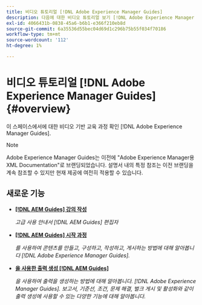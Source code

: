 ```yaml
---
title: 비디오 튜토리얼 [!DNL Adobe Experience Manager Guides]
description: 다음에 대한 비디오 튜토리얼 보기 [!DNL Adobe Experience Manager Guides], AEM XML 추가 기능, AEM XML 플러그인, AEM DoX 및 AEM Dox.
exl-id: 4066431b-0838-45a6-b6b1-e366f210eb8d
source-git-commit: 6a35536d55bec04d69d1c296b75b55f034f70186
workflow-type: tm+mt
source-wordcount: '112'
ht-degree: 1%

---
```


# 비디오 튜토리얼 [!DNL Adobe Experience Manager Guides] {#overview}

이 스페이스에서에 대한 비디오 기반 교육 과정 확인 [!DNL Adobe Experience Manager Guides].

>[!NOTE]
> 
> Adobe Experience Manager Guides는 이전에 &quot;Adobe Experience Manager용 XML Documentation&quot;로 브랜딩되었습니다. 설명서 내의 특정 참조는 이전 브랜딩을 계속 참조할 수 있지만 현재 제공에 여전히 적용할 수 있습니다.

## 새로운 기능

* **[[!DNL AEM Guides] 강의 작성](course-3/overview.md)**

  *고급 사용 안내서 [!DNL AEM Guides] 편집자*

* **[[!DNL AEM Guides] 시작 과정](course-1/overview.md)**

  *를 사용하여 콘텐츠를 만들고, 구성하고, 작성하고, 게시하는 방법에 대해 알아봅니다 [!DNL Adobe Experience Manager Guides].*

* **[을 사용한 출력 생성 [!DNL AEM Guides]](course-2/overview.md)**

  *을 사용하여 출력을 생성하는 방법에 대해 알아봅니다. [!DNL Adobe Experience Manager Guides]. 보고서, 기준선, 조건, 문제 해결, 벌크 게시 및 활성화와 같이 출력 생성에 사용할 수 있는 다양한 기능에 대해 알아봅니다.*
